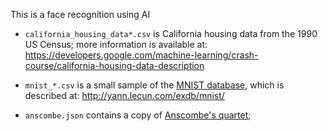 This is a face recognition using AI

- `california_housing_data*.csv` is California housing data from the 1990 US
  Census; more information is available at:
  https://developers.google.com/machine-learning/crash-course/california-housing-data-description

- `mnist_*.csv` is a small sample of the
  [MNIST database](https://en.wikipedia.org/wiki/MNIST_database), which is
  described at: http://yann.lecun.com/exdb/mnist/

- `anscombe.json` contains a copy of
  [Anscombe's quartet](https://en.wikipedia.org/wiki/Anscombe%27s_quartet);
